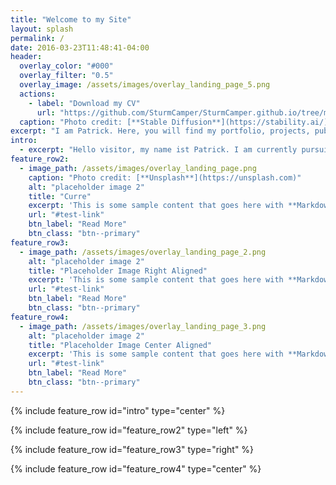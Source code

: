 ```yaml
---
title: "Welcome to my Site"
layout: splash
permalink: /
date: 2016-03-23T11:48:41-04:00
header:
  overlay_color: "#000"
  overlay_filter: "0.5"
  overlay_image: /assets/images/overlay_landing_page_5.png
  actions:
    - label: "Download my CV"
      url: "https://github.com/SturmCamper/SturmCamper.github.io/tree/master/assets/CV/test.pdf"
  caption: "Photo credit: [**Stable Diffusion**](https://stability.ai/)"
excerpt: "I am Patrick. Here, you will find my portfolio, projects, publication and contact information."
intro: 
  - excerpt: "Hello visitor, my name ist Patrick. I am currently pursuing a master's in medical informatics with a strong passion for technology. My hobbies include tinkering, sports, and I have a keen interest in AI and software development. I love sports, particularly bouldering and volleyball."
feature_row2:
  - image_path: /assets/images/overlay_landing_page.png
    caption: "Photo credit: [**Unsplash**](https://unsplash.com)"
    alt: "placeholder image 2"
    title: "Curre"
    excerpt: 'This is some sample content that goes here with **Markdown** formatting. Left aligned with `type="left"`'
    url: "#test-link"
    btn_label: "Read More"
    btn_class: "btn--primary"
feature_row3:
  - image_path: /assets/images/overlay_landing_page_2.png
    alt: "placeholder image 2"
    title: "Placeholder Image Right Aligned"
    excerpt: 'This is some sample content that goes here with **Markdown** formatting. Right aligned with `type="right"`'
    url: "#test-link"
    btn_label: "Read More"
    btn_class: "btn--primary"
feature_row4:
  - image_path: /assets/images/overlay_landing_page_3.png
    alt: "placeholder image 2"
    title: "Placeholder Image Center Aligned"
    excerpt: 'This is some sample content that goes here with **Markdown** formatting. Centered with `type="center"`'
    url: "#test-link"
    btn_label: "Read More"
    btn_class: "btn--primary"
---
```


{% include feature_row id="intro" type="center" %}

{% include feature_row id="feature_row2" type="left" %}

{% include feature_row id="feature_row3" type="right" %}

{% include feature_row id="feature_row4" type="center" %}